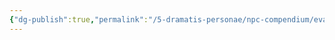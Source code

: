 ```yaml
---
{"dg-publish":true,"permalink":"/5-dramatis-personae/npc-compendium/evangelina/","noteIcon":""}
---
```


